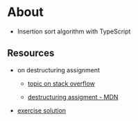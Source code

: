 # About

- Insertion sort algorithm with TypeScript

## Resources

-   on destructuring assignment

    -   [topic on stack overflow](https://stackoverflow.com/questions/26999820/javascript-object-bracket-notation-navigation-on-left-side-of-assign)

    -   [destructuring assigment - MDN](https://developer.mozilla.org/en-US/docs/Web/JavaScript/Reference/Operators/Destructuring_assignment)

-   [exercise solution](https://youtu.be/Q_U71D3U23M)
